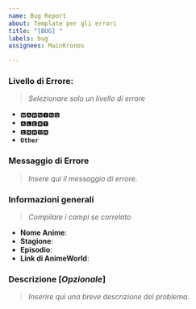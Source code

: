 ```yaml
---
name: Bug Report
about: Template per gli errori
title: "[BUG] "
labels: bug
assignees: MainKronos

---
```


### Livello di Errore:
> _Selezionare solo un livello di errore_
- `🆆🅰🆁🅽🅸🅽🅶`
- `🅰🅻🅴🆁🆃`
- `🅴🆁🆁🅾🆁`
- **`Other`**

### Messaggio di Errore
> _Insere qui il messaggio di errore._

### Informazioni generali
> _Compilare i campi se correlato_
- **Nome Anime**: 
- **Stagione**: 
- **Episodio**: 
- **Link di AnimeWorld**: 

### Descrizione [_Opzionale_]
> _Inserire qui una breve descrizione del problema._

